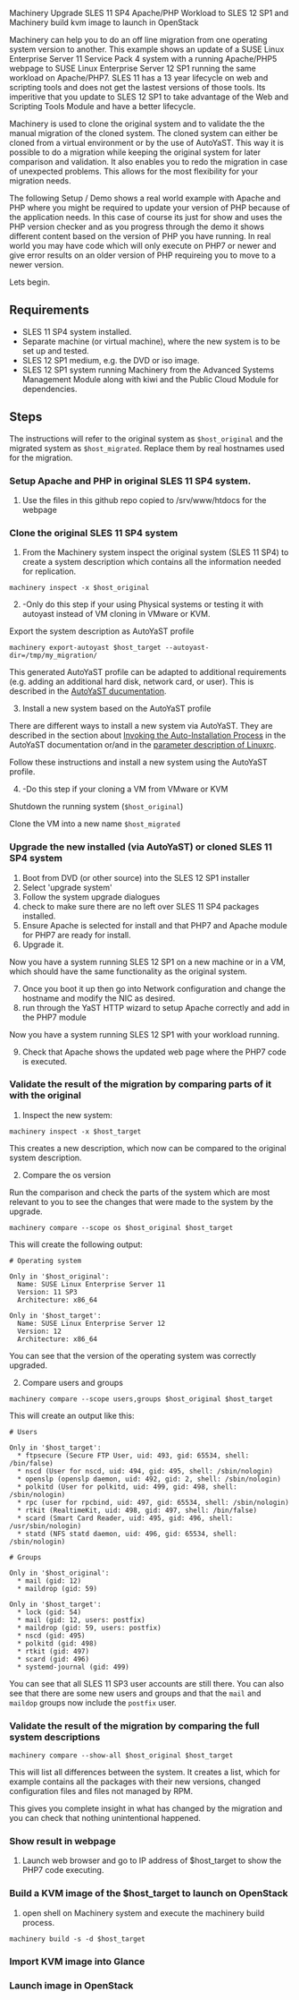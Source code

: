 Machinery Upgrade SLES 11 SP4 Apache/PHP Workload to SLES 12 SP1 and Machinery build kvm image to launch in OpenStack

Machinery can help you to do an off line migration from one operating system version to another. This example shows an update of a SUSE Linux Enterprise Server 11 Service Pack 4 system with a running Apache/PHP5 webpage to SUSE Linux Enterprise Server 12 SP1 running the same workload on Apache/PHP7. SLES 11 has a 13 year lifecycle on web and scripting tools and does not get the lastest versions of those tools. Its imperitive that you update to SLES 12 SP1 to take advantage of the Web and Scripting Tools Module and have a better lifecycle.

Machinery is used to clone the original system and to validate the the manual migration of the cloned system. The cloned system can either be cloned from a virtual environment or by the use of AutoYaST. This way it is possible to do a migration while keeping the original system for later comparison and validation. It also enables you to redo the migration in case of unexpected problems. This allows for the most flexibility for your migration needs. 

The following Setup / Demo shows a real world example with Apache and PHP where you might be required to update your version of PHP because of the application needs. In this case of course its just for show and uses the PHP version checker and as you progress through the demo it shows different content based on the version of PHP you have running. In real world you may have code which will only execute on PHP7 or newer and give error results on an older version of PHP requireing you to move to a newer version. 

Lets begin.

## Requirements

* SLES 11 SP4 system installed.
* Separate machine (or virtual machine), where the new system is to be set up and tested.
* SLES 12 SP1 medium, e.g. the DVD or iso image.
* SLES 12 SP1 system running Machinery from the Advanced Systems Management Module along with kiwi and the Public Cloud Module for dependencies. 

## Steps

The instructions will refer to the original system as `$host_original` and the migrated system as `$host_migrated`. Replace them by real hostnames used for the migration.

### Setup Apache and PHP in original SLES 11 SP4 system.

1. Use the files in this github repo copied to /srv/www/htdocs for the webpage

### Clone the original SLES 11 SP4 system

1. From the Machinery system inspect the original system (SLES 11 SP4) to create a system description which contains all the information needed for replication.

  ```
  machinery inspect -x $host_original
  ```

2. -Only do this step if your using Physical systems or testing it with autoyast instead of VM cloning in VMware or KVM.
   
  Export the system description as AutoYaST profile

  ```
  machinery export-autoyast $host_target --autoyast-dir=/tmp/my_migration/
  ```

  This generated AutoYaST profile can be adapted to additional requirements (e.g. adding an additional hard disk,   network card, or user). This is described in the [AutoYaST ducumentation](http://doc.opensuse.org/projects/autoyast/).

3. Install a new system based on the AutoYaST profile

  There are different ways to install a new system via AutoYaST. They are described in the section about [Invoking the Auto-Installation Process](http://doc.opensuse.org/projects/autoyast/Invoking.html#invoking_autoinst) in the  AutoYaST documentation or/and in the [parameter description of Linuxrc](https://en.opensuse.org/SDB:Linuxrc#AutoYaST_Profile_Handling).

  Follow these instructions and install a new system using the AutoYaST profile.

4. -Do this step if your cloning a VM from VMware or KVM

  Shutdown the running system (`$host_original`)
 
  Clone the VM into a new name `$host_migrated`

### Upgrade the new installed (via AutoYaST) or cloned SLES 11 SP4 system 

1. Boot from DVD (or other source) into the SLES 12 SP1 installer
2. Select 'upgrade system'
3. Follow the system upgrade dialogues
4. check to make sure there are no left over SLES 11 SP4 packages installed.
5. Ensure Apache is selected for install and that PHP7 and Apache module for PHP7 are ready for install.
6. Upgrade it.

Now you have a system running SLES 12 SP1 on a new machine or in a VM, which should have the same functionality as the original system.

7. Once you boot it up then go into Network configuration and change the hostname and modify the NIC as desired. 
8. run through the YaST HTTP wizard to setup Apache correctly and add in the PHP7 module

Now you have a system running SLES 12 SP1 with your workload running.

9. Check that Apache shows the updated web page where the PHP7 code is executed.

### Validate the result of the migration by comparing parts of it with the original

1. Inspect the new system:
  ```
  machinery inspect -x $host_target 
  ```

  This creates a new description, which now can be compared to the original system description.

2. Compare the os version

  Run the comparison and check the parts of the system which are most relevant to you to see the changes that were   made to the system by the upgrade.

  ```
  machinery compare --scope os $host_original $host_target
  ```

  This will create the following output:

  ```
  # Operating system

  Only in '$host_original':
    Name: SUSE Linux Enterprise Server 11
    Version: 11 SP3
    Architecture: x86_64

  Only in '$host_target':
    Name: SUSE Linux Enterprise Server 12
    Version: 12
    Architecture: x86_64
  ```

  You can see that the version of the operating system was correctly upgraded.

2. Compare users and groups

  ```
  machinery compare --scope users,groups $host_original $host_target
  ```

  This will create an output like this:

  ```
  # Users

  Only in '$host_target':
    * ftpsecure (Secure FTP User, uid: 493, gid: 65534, shell: /bin/false)
    * nscd (User for nscd, uid: 494, gid: 495, shell: /sbin/nologin)
    * openslp (openslp daemon, uid: 492, gid: 2, shell: /sbin/nologin)
    * polkitd (User for polkitd, uid: 499, gid: 498, shell: /sbin/nologin)
    * rpc (user for rpcbind, uid: 497, gid: 65534, shell: /sbin/nologin)
    * rtkit (RealtimeKit, uid: 498, gid: 497, shell: /bin/false)
    * scard (Smart Card Reader, uid: 495, gid: 496, shell: /usr/sbin/nologin)
    * statd (NFS statd daemon, uid: 496, gid: 65534, shell: /sbin/nologin)

  # Groups

  Only in '$host_original':
    * mail (gid: 12)
    * maildrop (gid: 59)

  Only in '$host_target':
    * lock (gid: 54)
    * mail (gid: 12, users: postfix)
    * maildrop (gid: 59, users: postfix)
    * nscd (gid: 495)
    * polkitd (gid: 498)
    * rtkit (gid: 497)
    * scard (gid: 496)
    * systemd-journal (gid: 499)
  ```

  You can see that all SLES 11 SP3 user accounts are still there. You can also see that there are some new users and groups and that the `mail` and `maildop` groups now include the `postfix` user.


### Validate the result of the migration by comparing the full system descriptions

  ```
  machinery compare --show-all $host_original $host_target
  ```

  This will list all differences between the system. It creates a list, which for example contains all the packages with their new versions, changed configuration files and files not managed by RPM.

This gives you complete insight in what has changed by the migration and you can check that nothing unintentional happened.

### Show result in webpage

1. Launch web browser and go to IP address of $host_target to show the PHP7 code executing.

### Build a KVM image of the $host_target to launch on OpenStack

1. open shell on Machinery system and execute the machinery build process.

  ```
  machinery build -s -d $host_target
  ```

### Import KVM image into Glance

### Launch image in OpenStack



